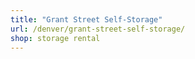 ```yaml
---
title: "Grant Street Self-Storage"
url: /denver/grant-street-self-storage/
shop: storage rental
---
```


